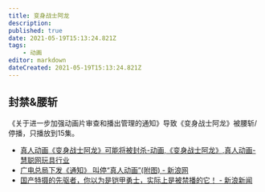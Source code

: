 ```yaml
---
title: 变身战士阿龙
description: 
published: true
date: 2021-05-19T15:13:24.821Z
tags:
    - 动画
editor: markdown
dateCreated: 2021-05-19T15:13:24.821Z
---
```


## 封禁&腰斩

《关于进一步加强动画片审查和播出管理的通知》导致《变身战士阿龙》被腰斩/停播，只播放到15集。

+ [真人动画《变身战士阿龙》可能将被封杀-动画,《变身战士阿龙》,真人动画-慧聪网玩具行业](https://web.archive.org/web/20190723014233/http://info.toys.hc360.com/2006/02/21082833534.shtml)
+ [广电总局下发《通知》 叫停“真人动画”(附图) - 新浪网](https://web.archive.org/web/20190603055918/http://ent.sina.com.cn/v/m/2006-02-17/0946988788.html)
+ [国产特摄的先驱者，你以为是铠甲勇士，实际上是被禁播的它！ - 新浪新闻](https://web.archive.org/web/20210519034732/https://k.sina.com.cn/article_7013996504_1a21117d800100m4mp.html)
